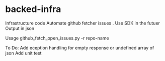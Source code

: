 # backed-infra
Infrastructure code
Automate github fetcher issues . Use SDK in the futuer
Output in json

Usage github_fetch_open_issues.py -r repo-name
  
  
  To Do:
  Add eception handling for empty response or undefined array of json
  Add unit test
